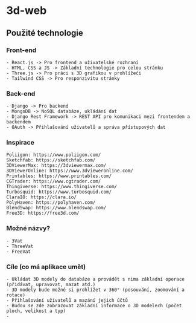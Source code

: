 # 3d-web

## Použité technologie
### Front-end
    - React.js -> Pro frontend a uživatelské rozhraní
    - HTML, CSS a JS -> Základní technologie pro celou stránku
    - Three.js -> Pro práci s 3D grafikou v prohlížeči
    - Tailwind CSS -> Pro responzivitu stránky
    
### Back-end
    - Django -> Pro backend
    - MongoDB -> NoSQL databáze, ukládání dat
    - Django Rest Framework -> REST API pro komunikaci mezi frontendem a backendem
    - OAuth -> Přihlašování uživatelů a správa přístupových dat
    
### Inspirace
    Poliigon: https://www.poliigon.com/
    Sketchfab: https://sketchfab.com/
    3DViewerMax: https://3dviewermax.com/
    3DViewerOnline: https://www.3dvieweronline.com/
    Printables: https://www.printables.com/
    CGTrader: https://www.cgtrader.com/
    Thingiverse: https://www.thingiverse.com/
    Turbosquid: https://www.turbosquid.com/
    ClaraIO: https://clara.io/
    PolyHaven: https://polyhaven.com/
    BlendSwap: https://www.blendswap.com/
    Free3D: https://free3d.com/

### Možné názvy?
    - 3Vat
    - ThreeVat
    - FreeVat

### Cíle (co má aplikace umět)
    - Ukládat 3D modely do databáze a provádět s nima základní operace (přidávat, upravovat, mazat atd.)
    - 3D modely bude možné si prohlížet v 360° (posouvání, zoomování a rotace)
    - Přihlašování uživatelů a mazání jejich účtů
    - Budou se zde zobrazovat základní informace o 3D modelech (počet ploch, velikost a typ)
    - 
